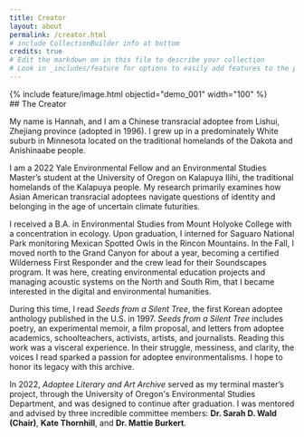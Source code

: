 ```yaml
---
title: Creator
layout: about
permalink: /creator.html
# include CollectionBuilder info at bottom
credits: true
# Edit the markdown on in this file to describe your collection
# Look in _includes/feature for options to easily add features to the page
---
```

<div class="row about-narrow">
<div class="col-md-6" markdown="1">
{% include feature/image.html objectid="demo_001" width="100" %}
</div>

<div class="col-md-5 about-imgpara" markdown="1">
## The Creator

My name is Hannah, and I am a Chinese transracial adoptee from Lishui, Zhejiang province (adopted in 1996). I grew up in a predominately White suburb in Minnesota located on the traditional homelands of the Dakota and Anishinaabe people. 

I am a 2022 Yale Environmental Fellow and an Environmental Studies Master’s student at the University of Oregon on Kalapuya Ilihi, the traditional homelands of the Kalapuya people. My research primarily examines how Asian American transracial adoptees navigate questions of identity and belonging in the age of uncertain climate futurities. 

I received a B.A. in Environmental Studies from Mount Holyoke College with a concentration in ecology. Upon graduation, I interned for Saguaro National Park monitoring Mexican Spotted Owls in the Rincon Mountains. In the Fall, I moved north to the Grand Canyon for about a year, becoming a certified Wilderness First Responder and the crew lead for their Soundscapes program. It was here, creating environmental education projects and managing acoustic systems on the North and South Rim, that I became interested in the digital and environmental humanities. 

</div>
</div>

<div class="row about-narrow py-1">
<div class="col" markdown="1">

During this time, I read *Seeds from a Silent Tree*, the first Korean adoptee anthology published in the U.S. in 1997. *Seeds from a Silent Tree* includes poetry, an experimental memoir, a film proposal, and letters from adoptee academics, schoolteachers, activists, artists, and journalists. Reading this work was a visceral experience. In their struggle, messiness, and clarity, the voices I read sparked a passion for adoptee environmentalisms. I hope to honor its legacy with this archive. 

In 2022, *Adoptee Literary and Art Archive* served as my terminal master’s project, through the University of Oregon's Environmental Studies Department, and was designed to continue after graduation. I was mentored and advised by three incredible committee members: **Dr. Sarah D. Wald (Chair)**, **Kate Thornhill**, and **Dr. Mattie Burkert**.

</div>
</div>